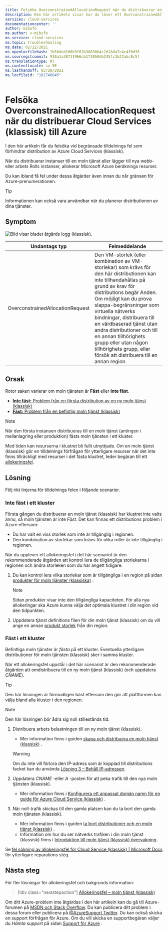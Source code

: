 ```yaml
---
title: Felsöka OverconstrainedAllocationRequest när du distribuerar en moln tjänst (klassisk) till Azure | Microsoft Docs
description: Den här artikeln visar hur du löser ett OverconstrainedAllocationRequest-undantag när du distribuerar en moln tjänst (klassisk) till Azure.
services: cloud-services
documentationcenter: ''
author: mibufo
ms.author: v-mibufo
ms.service: cloud-services
ms.topic: troubleshooting
ms.date: 02/22/2021
ms.openlocfilehash: 1b50ded166b3f62b38830b4c2d18da7c4c4f0d35
ms.sourcegitcommit: 910a1a38711966cb171050db245fc3b22abc8c5f
ms.translationtype: MT
ms.contentlocale: sv-SE
ms.lasthandoff: 03/20/2021
ms.locfileid: "101746645"
---
```

# <a name="troubleshoot-overconstrainedallocationrequest-when-deploying-cloud-services-classic-to-azure"></a>Felsöka OverconstrainedAllocationRequest när du distribuerar Cloud Services (klassisk) till Azure

I den här artikeln får du felsöka vid begränsade tilldelnings fel som förhindrar distribution av Azure Cloud Services (klassisk).

När du distribuerar instanser till en moln tjänst eller lägger till nya webb-eller arbets Rolls instanser, allokerar Microsoft Azure beräknings resurser.

Du kan ibland få fel under dessa åtgärder även innan du når gränsen för Azure-prenumerationen.

> [!TIP]
> Informationen kan också vara användbar när du planerar distributionen av dina tjänster.

## <a name="symptom"></a>Symptom

![Bild visar bladet åtgärds logg (klassisk).](./media/cloud-services-troubleshoot-overconstrained-allocation-failed/cloud-services-troubleshoot-allocation-logs.png)

|Undantags typ  |Felmeddelande  |
|---------|---------|
|OverconstrainedAllocationRequest |Den VM-storlek (eller kombination av VM-storlekar) som krävs för den här distributionen kan inte tillhandahållas på grund av krav för distributions begär Anden. Om möjligt kan du prova slappa-begränsningar som virtuella nätverks bindningar, distribuera till en värdbaserad tjänst utan andra distributioner och till en annan tillhörighets grupp eller utan någon tillhörighets grupp, eller försök att distribuera till en annan region.|

## <a name="cause"></a>Orsak

Rotor saken varierar om moln tjänsten är **Fäst** eller **inte fäst**.

- [**Inte fäst:** Problem från en första distribution av en ny moln tjänst (klassisk)](#not-pinned-to-a-cluster)
- [**Fäst:** Problem från en befintlig moln tjänst (klassisk)](#pinned-to-a-cluster)

> [!NOTE]
> När den första instansen distribueras till en moln tjänst (antingen i mellanlagring eller produktion) fästs moln tjänsten i ett kluster.
>
> Med tiden kan resurserna i klustret bli fullt utnyttjade. Om en moln tjänst (klassisk) gör en tilldelnings förfrågan för ytterligare resurser när det inte finns tillräckligt med resurser i det fästa klustret, leder begäran till ett [allokeringsfel](cloud-services-allocation-failures.md).

## <a name="solution"></a>Lösning

Följ rikt linjerna för tilldelnings felen i följande scenarier.

### <a name="not-pinned-to-a-cluster"></a>Inte fäst i ett kluster

Första gången du distribuerar en moln tjänst (klassisk) har klustret inte valts ännu, så moln tjänsten är inte *Fäst*. Det kan finnas ett distributions problem i Azure eftersom:

- Du har valt en viss storlek som inte är tillgänglig i regionen.
- Den kombination av storlekar som krävs för olika roller är inte tillgänglig i regionen.

När du upplever ett allokeringsfel i det här scenariot är den rekommenderade åtgärden att kontrol lera de tillgängliga storlekarna i regionen och ändra storleken som du har angett tidigare.

1. Du kan kontrol lera vilka storlekar som är tillgängliga i en region på sidan [produkter för moln tjänster (klassiska)](https://azure.microsoft.com/global-infrastructure/services/?products=cloud-services) .

    > [!NOTE]
    > Sidan *produkter* visar inte den tillgängliga kapaciteten. För alla nya allokeringar ska Azure kunna välja det optimala klustret i din region vid den tidpunkten.

1. Uppdatera tjänst definitions filen för din moln tjänst (klassisk) om du vill ange en annan [produkt storlek](cloud-services-sizes-specs.md#configure-sizes-for-cloud-services) från din region.

### <a name="pinned-to-a-cluster"></a>Fäst i ett kluster

Befintliga moln tjänster är *fästa* på ett kluster. Eventuella ytterligare distributioner för moln tjänsten (klassisk) sker i samma kluster.

När ett allokeringsfel uppstår i det här scenariot är den rekommenderade åtgärden att omdistribuera till en ny moln tjänst (klassisk) (och uppdatera *CNAME*).

> [!TIP]
> Den här lösningen är förmodligen bäst eftersom den gör att plattformen kan välja bland alla kluster i den regionen.

> [!NOTE]
> Den här lösningen bör ådra sig noll stillestånds tid.

1. Distribuera arbets belastningen till en ny moln tjänst (klassisk).
    - Mer information finns i guiden [skapa och distribuera en moln tjänst (klassisk)](cloud-services-how-to-create-deploy-portal.md) .

    > [!WARNING]
    > Om du inte vill förlora den IP-adress som är kopplad till distributions facket kan du använda [Lösning 3 – Behåll IP-adressen](cloud-services-allocation-failures.md#solutions).

1. Uppdatera *CNAME* -eller *A* -posten för att peka trafik till den nya moln tjänsten (klassisk).
    - Mer information finns i [Konfigurera ett anpassat domän namn för en guide för Azure Cloud Service (klassisk)](cloud-services-custom-domain-name-portal.md#understand-cname-and-a-records) .

1. När noll-trafik skickas till den gamla platsen kan du ta bort den gamla moln tjänsten (klassisk).
    - Mer information finns i guiden [ta bort distributioner och en moln tjänst (klassisk)](cloud-services-how-to-manage-portal.md#delete-deployments-and-a-cloud-service) .
    - Information om hur du ser nätverks trafiken i din moln tjänst (klassisk) finns i [Introduktion till moln tjänst (klassisk) övervakning](cloud-services-how-to-monitor.md).

Se [fel sökning av allokeringsfel för Cloud Service (klassisk) | Microsoft Docs](cloud-services-allocation-failures.md#common-issues) för ytterligare reparations steg.

## <a name="next-steps"></a>Nästa steg

För fler lösningar för allokeringsfel och bakgrunds information:

> [!div class="nextstepaction"]
> [Allokeringsfel – moln tjänst (klassisk)](cloud-services-allocation-failures.md)

Om ditt Azure-problem inte åtgärdas i den här artikeln kan du gå till Azure-forumen på [MSDN och Stack Overflow](https://azure.microsoft.com/support/forums/). Du kan publicera ditt problem i dessa forum eller publicera på [ @AzureSupport Twitter](https://twitter.com/AzureSupport). Du kan också skicka en support förfrågan för Azure. Om du vill skicka en supportbegäran väljer du *Hämta support* på sidan [Support för Azure](https://azure.microsoft.com/support/options/) .
